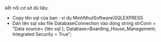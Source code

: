 kết nối cơ sở dũ liệu:
- Copy tên sql của bạn : ví dụ MinhNhutSoftware\SQLEXPRESS
- Dán tên sql vào file DatabaseConnection vào dòng         string strConn = "Data source= {tên sql }; Database=Boarding_House_Management; Integrated Security = True";
